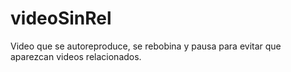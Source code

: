 # videoSinRel
Video que se autoreproduce, se rebobina y pausa para evitar que aparezcan videos relacionados.
